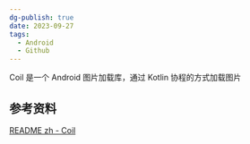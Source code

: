 ```yaml
---
dg-publish: true
date: 2023-09-27
tags:
  - Android
  - Github
---
```

Coil 是一个 Android 图片加载库，通过 Kotlin 协程的方式加载图片

## 参考资料
[README zh - Coil](https://coil-kt.github.io/coil/README-zh/)